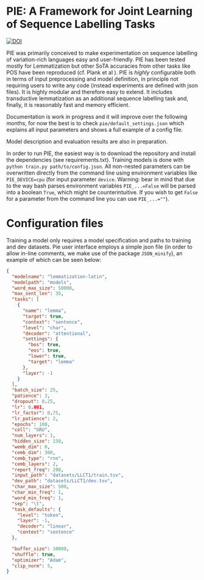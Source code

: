
# PIE: A Framework for Joint Learning of Sequence Labelling Tasks

[![DOI](https://zenodo.org/badge/131014015.svg)](https://zenodo.org/badge/latestdoi/131014015)


PIE was primarily conceived to make experimentation on sequence labelling of variation-rich languages easy and user-friendly. PIE has been tested mostly for Lemmatization but other SoTA accuracies from other tasks like POS have been reproduced (cf. Plank et al ). PIE is *highly* configurable both in terms of input preprocessing and model definition, in principle not requiring users to write any code (instead experiments are defined with json files). It is highly modular and therefore easy to extend. It includes transductive lemmatization as an additional sequence labelling task and, finally, it is reasonably fast and memory efficient.

Documentation is work in progress and it will improve over the following months, for now the best is to check `pie/default_settings.json` which explains all input parameters and shows a full example of a config file.

Model description and evaluation results are also in preparation.

In order to run PIE, the easiest way is to download the repository and install the dependencies (see requirements.txt). Training models is done with `python train.py path/to/config.json`. All non-nested parameters can be overwritten directly from the command line using environment variables like `PIE_DEVICE=cpu` (for input parameter `device`. Warning: bear in mind that due to the way bash parses environment variables `PIE_...=False` will be parsed into a boolean `True`, which might be counterintuitive. If you wish to get `False` for a parameter from the command line you can use `PIE_...=""`).


# Configuration files

Training a model only requires a model specification and paths to training and dev datasets. Pie user interface employs a simple json file (in order to allow in-line comments, we make use of the package `JSON_minify`), an example of which can be seen below:

```json
{
  "modelname": "lemmatization-latin",
  "modelpath": "models",
  "word_max_size": 50000,
  "max_sent_len": 35,
  "tasks": [
    {
      "name": "lemma",
      "target": true,
      "context": "sentence",
      "level": "char",
      "decoder": "attentional",
      "settings": {
        "bos": true,
        "eos": true,
        "lower": true,
        "target": "lemma"
      },
      "layer": -1
    }
  ],
  "batch_size": 25,
  "patience": 3,
  "dropout": 0.25,
  "lr": 0.001,
  "lr_factor": 0.75,
  "lr_patience": 2,
  "epochs": 100,
  "cell": "GRU",
  "num_layers": 1,
  "hidden_size": 150,
  "wemb_dim": 0,
  "cemb_dim": 300,
  "cemb_type": "rnn",
  "cemb_layers": 2,
  "report_freq": 200,
  "input_path": "datasets/LLCT1/train.tsv",
  "dev_path": "datasets/LLCT1/dev.tsv",
  "char_max_size": 500,
  "char_min_freq": 1,
  "word_min_freq": 1,
  "sep": "\t",
  "task_defaults": {
    "level": "token",
    "layer": -1,
    "decoder": "linear",
    "context": "sentence"
  },

  "buffer_size": 10000,
  "shuffle": true,
  "optimizer": "Adam",
  "clip_norm": 5,
}
```

